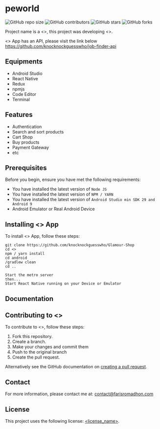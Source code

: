 # peworld

<!--- These are examples. See https://shields.io for others or to customize this set of shields. You might want to include dependencies, project status and licence info here --->
![GitHub repo size](https://img.shields.io/github/repo-size/knocknockguesswho/peworld)
![GitHub contributors](https://img.shields.io/github/contributors/knocknockguesswho/peworld)
![GitHub stars](https://img.shields.io/github/stars/knocknockguesswho/peworld?style=social)
![GitHub forks](https://img.shields.io/github/forks/knocknockguesswho/peworld?style=social)

Project name is a <>, this project was developing <>.

<> App has an API, please visit the link below
https://github.com/knocknockguesswho/job-finder-api

## Equipments
* Android Studio
* React Native
* Redux
* npmjs
* Code Editor
* Terminal

## Features
* Authentication
* Search and sort products
* Cart Shop
* Buy products
* Payment Gateway
* etc

## Prerequisites

Before you begin, ensure you have met the following requirements:
<!--- These are just example requirements. Add, duplicate or remove as required --->
* You have installed the latest version of `Node JS`
* You have installed the latest version of `NPM / YARN`
* You have installed the latest version of `Android Studio min SDK 29 and Android 9`
* Android Emulator or Real Android Device

## Installing <> App

To install <> App, follow these steps:
```
git clone https://github.com/knocknockguesswho/Glamour-Shop
cd <>
npm / yarn install
cd android
/gradlew clean
cd ..

Start the metro server
then...
Start React Native running on your Device or Emulator 
```

## Documentation





## Contributing to <>
<!--- If your README is long or you have some specific process or steps you want contributors to follow, consider creating a separate CONTRIBUTING.md file--->
To contribute to <>, follow these steps:

1. Fork this repository.
2. Create a branch.
3. Make your changes and commit them
4. Push to the original branch
5. Create the pull request.

Alternatively see the GitHub documentation on [creating a pull request](https://help.github.com/en/github/collaborating-with-issues-and-pull-requests/creating-a-pull-request).

## Contact

For more information, please contact me at: <contact@farisromadhon.com>

## License
<!--- If you're not sure which open license to use see https://choosealicense.com/--->

This project uses the following license: [<license_name>](<link>).
